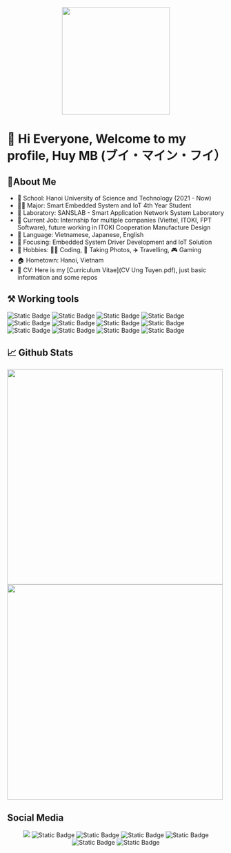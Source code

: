 <div id="header" align="center">
  <img src="https://github.com/buihuy1203/buihuy1203/assets/85066488/c444b4ed-39d6-4cbc-9e54-670d55a4f3cc" width="250"/>
</div>

# 👋 Hi Everyone, Welcome to my profile, Huy MB (ブイ・マイン・フイ）
## 🐧About Me 
- 🏫 School: Hanoi University of Science and Technology (2021 - Now)
- 👨‍🏫 Major: Smart Embedded System and IoT 4th Year Student
- 🔬 Laboratory: SANSLAB - Smart Application Network System Laboratory
- 💼 Current Job: Internship for multiple companies (Viettel, ITOKI, FPT Software), future working in ITOKI Cooperation Manufacture Design
- 📖 Language: Vietnamese, Japanese, English
- 🎯 Focusing: Embedded System Driver Development and IoT Solution
- 🩷 Hobbies: 🧑‍💻 Coding, 📸 Taking Photos, ✈️ Travelling, 🎮 Gaming
- 🏠 Hometown: Hanoi, Vietnam
- 📃 CV: Here is my [Curriculum Vitae](CV Ung Tuyen.pdf), just basic information and some repos
## ⚒️ Working tools
![Static Badge](https://img.shields.io/badge/_-C-black?style=flat&logo=C&labelColor=blue&color=black)
![Static Badge](https://img.shields.io/badge/_-C%2B%2B-black?style=flat&logo=C%2B%2B&labelColor=blue&color=black)
![Static Badge](https://img.shields.io/badge/_-python-black?style=flat&logo=python&labelColor=white&color=black)
![Static Badge](https://img.shields.io/badge/_-assembly-black?style=flat&logo=AssemblyScript&labelColor=red&color=black)
![Static Badge](https://img.shields.io/badge/_-javascript-black?style=flat&logo=javascript&labelColor=gray&color=black)
![Static Badge](https://img.shields.io/badge/_-html-black?style=flat&logo=html5&labelColor=white&color=black)
![Static Badge](https://img.shields.io/badge/_-arm-black?style=flat&logo=arm&labelColor=white&color=black)
![Static Badge](https://img.shields.io/badge/_-Visual_Studio_Code-black?style=flat&logo=visualstudiocode&labelColor=blue&color=black)
![Static Badge](https://img.shields.io/badge/_-Adobe_Photoshop-black?style=flat&logo=adobephotoshop&labelColor=white&color=black)
![Static Badge](https://img.shields.io/badge/_-Adobe_Lightroom_Classic-black?style=flat&logo=adobelightroomclassic&labelColor=white&color=black)
![Static Badge](https://img.shields.io/badge/_-Linux-black?style=flat&logo=linux&logoColor=black&labelColor=yellow&color=black)
![Static Badge](https://img.shields.io/badge/_-Windows-black?style=flat&logo=windows&logoColor=blue&labelColor=white&color=black)
## 📈 Github Stats
<picture>
  <source
    srcset="https://github-readme-stats.vercel.app/api?username=buihuy1203&show_icons=true&theme=dark"
    media="(prefers-color-scheme: dark)"
  />
  <source
    srcset="https://github-readme-stats.vercel.app/api?username=buihuy1203&show_icons=true"
    media="(prefers-color-scheme: light), (prefers-color-scheme: no-preference)"
  />
  <img src="https://github-readme-stats.vercel.app/api?username=buihuy1203&show_icons=true" width="500"/>
</picture>

<picture>
  <source
    srcset="https://github-readme-stats.vercel.app/api/top-langs/?username=buihuy1203&layout=compact&card_with=400&theme=dark"
    media="(prefers-color-scheme: dark)"
  />
  <source
    srcset="https://github-readme-stats.vercel.app/api/top-langs/?username=buihuy1203&layout=compact&card_with=400"
    media="(prefers-color-scheme: light), (prefers-color-scheme: no-preference)"
  />
  <img src="https://github-readme-stats.vercel.app/api/top-langs/?username=buihuy1203&layout=compact&card_with=400" width="500"/>
</picture>

## Social Media

<p id="header" align="center">
  <img src="https://img.shields.io/badge/_-Facebook-black?style=social&logo=facebook&logoColor=blue&labelColor=white&color=black&link=https%3A%2F%2Fwww.facebook.com%2Fhuybui.SET%2F"/>
  <img alt="Static Badge" src="https://img.shields.io/badge/_-Youtube-black?style=social&logo=youtube&labelColor=white&color=black&link=https%3A%2F%2Fwww.youtube.com%2Fchannel%2FUChvVNWQgfqZhKL51UVE85uw">
  <img alt="Static Badge" src="https://img.shields.io/badge/_-Instagram-black?style=social&logo=instagram&labelColor=white&color=black&link=https%3A%2F%2Fwww.instagram.com%2Fhuyerror404%2F">
  <img alt="Static Badge" src="https://img.shields.io/badge/_-Threads-black?style=social&logo=threads&labelColor=white&color=black&link=https%3A%2F%2Fwww.threads.net%2F%40huyerror404">
  <img alt="Static Badge" src="https://img.shields.io/badge/_-Twitter-black?style=social&logo=X&labelColor=white&color=black&link=https%3A%2F%2Fx.com%2Fbuihuy1345">
  <img alt="Static Badge" src="https://img.shields.io/badge/_-buihuy1203%40gmail.com-black?style=social&logo=gmail&labelColor=white&color=black">
  <img alt="Static Badge" src="https://img.shields.io/badge/_-bl1ndf0ld-black?style=social&logo=discord">
</p>

